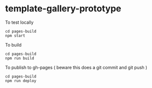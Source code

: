 # template-gallery-prototype

To test locally
```
cd pages-build
npm start
```

To build
```
cd pages-build
npm run build
```

To publish to gh-pages  ( beware this does a git commit and git push )
```
cd pages-build
npm run deploy
```
